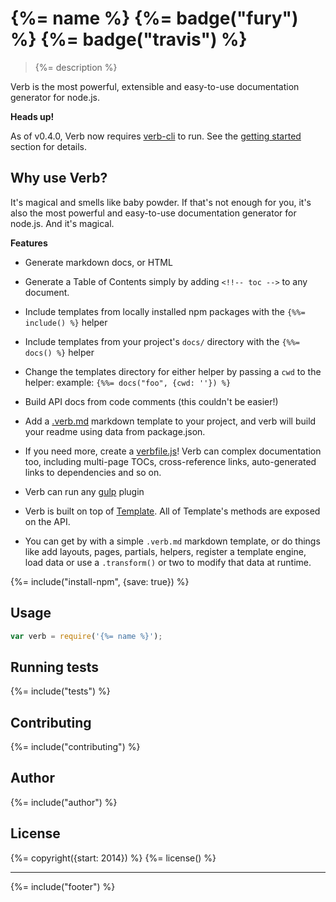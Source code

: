 # {%= name %} {%= badge("fury") %} {%= badge("travis") %}

> {%= description %}

Verb is the most powerful, extensible and easy-to-use documentation generator for node.js. 

**Heads up!**

As of v0.4.0, Verb now requires [verb-cli] to run. See the [getting started](#getting-started) section for details.

## Why use Verb?
It's magical and smells like baby powder. If that's not enough for you, it's also the most powerful and easy-to-use documentation generator for node.js. And it's magical.

**Features**

- Generate markdown docs, or HTML
- Generate a Table of Contents simply by adding `<!!-- toc -->` to any document.
- Include templates from locally installed npm packages with the `{%%= include() %}` helper
- Include templates from your project's `docs/` directory with the `{%%= docs() %}` helper
- Change the templates directory for either helper by passing a `cwd` to the helper: example: `{%%= docs("foo", {cwd: ''}) %}`


- Build API docs from code comments (this couldn't be easier!)
- Add a [.verb.md](#verbmd) markdown template to your project, and verb will build your readme using data from package.json.
- If you need more, create a [verbfile.js](#verbfile.js)! Verb can complex documentation too, including multi-page TOCs, cross-reference links, auto-generated links to dependencies and so on.
- Verb can run any [gulp](https://github.com/gulpjs/gulp) plugin
- Verb is built on top of [Template](https://github.com/jonschlinkert/template). All of Template's methods are exposed on the API.
- You can get by with a simple `.verb.md` markdown template, or do things like add layouts, pages, partials, helpers, register a template engine, load data or use a `.transform()` or two to modify that data at runtime.


{%= include("install-npm", {save: true}) %}

## Usage

```js
var verb = require('{%= name %}');
```

## Running tests
{%= include("tests") %}

## Contributing
{%= include("contributing") %}

## Author
{%= include("author") %}

## License
{%= copyright({start: 2014}) %}
{%= license() %}

***

{%= include("footer") %}

[verb-cli]: https://github.com/verbose/verb-cli
<!-- deps:mocha jshint-stylish lodash swig template -->
